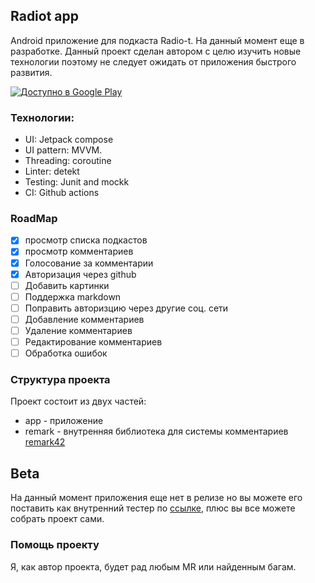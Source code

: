 ## Radiot app

Android приложение для подкаста Radio-t. На данный момент еще в разработке. Данный проект сделан автором с целю изучить новые технологии поэтому не следует ожидать от приложения быстрого развития.

<a href='https://play.google.com/store/apps/details?id=com.stelmashchuk.radio_t&pcampaignid=pcampaignidMKT-Other-global-all-co-prtnr-py-PartBadge-Mar2515-1'><img alt='Доступно в Google Play' src='https://play.google.com/intl/en_us/badges/static/images/badges/ru_badge_web_generic.png'/></a>

### Технологии:

- UI: Jetpack compose
- UI pattern: MVVM.
- Threading: coroutine
- Linter: detekt
- Testing: Junit and mockk
- CI: Github actions

### RoadMap

- [x] просмотр списка подкастов
- [x] просмотр комментариев
- [x] Голосование за комментарии
- [x] Авторизация через github
- [ ] Добавить картинки
- [ ] Поддержка markdown
- [ ] Поправить авторизцию через другие соц. сети
- [ ] Добавление комментариев
- [ ] Удаление комментариев
- [ ] Редактирование комментариев
- [ ] Обработка ошибок

### Структура проекта

Проект состоит из двух частей:

- app - приложение
- remark - внутренняя библиотека для системы комментариев [remark42](https://github.com/umputun/remark42)

## Beta

На данный момент приложения еще нет в релизе но вы можете его поставить как внутренний тестер
по [ссылке](https://play.google.com/apps/internaltest/4700474952294733221), плюс вы все можете
собрать проект сами.

### Помощь проекту

Я, как автор проекта, будет рад любым MR или найденным багам.
